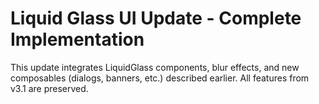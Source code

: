 # Liquid Glass UI Update - Complete Implementation

This update integrates LiquidGlass components, blur effects, and new composables (dialogs, banners, etc.) described earlier.
All features from v3.1 are preserved.
